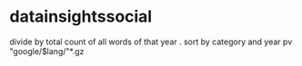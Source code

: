 # datainsightssocial
divide by total count of all words of that year . sort by category and year pv "google/$lang/"*.gz 
